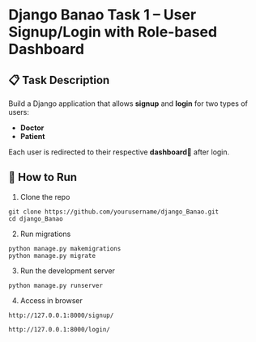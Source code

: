 # Django Banao Task 1 – User Signup/Login with Role-based Dashboard

## 📋 Task Description

Build a Django application that allows **signup** and **login** for two types of users:
- **Doctor**
- **Patient**

Each user is redirected to their respective **dashboard** after login.

## 🚀 How to Run
1. Clone the repo

```
git clone https://github.com/yourusername/django_Banao.git
cd django_Banao
```

2. Run migrations

```
python manage.py makemigrations
python manage.py migrate
```

3. Run the development server

```
python manage.py runserver
```

4. Access in browser
```
http://127.0.0.1:8000/signup/
```

```
http://127.0.0.1:8000/login/
```

